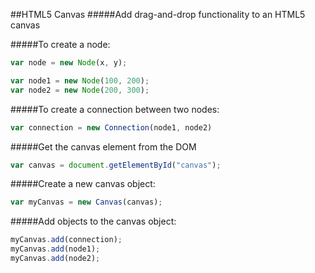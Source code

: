 ##HTML5 Canvas
#####Add drag-and-drop functionality to an HTML5 canvas

#####To create a node:
```javascript
var node = new Node(x, y);
```
```javascript
var node1 = new Node(100, 200);
var node2 = new Node(200, 300);
```

#####To create a connection between two nodes:
```javascript
var connection = new Connection(node1, node2)
```

#####Get the canvas element from the DOM
```javascript
var canvas = document.getElementById("canvas");
```

#####Create a new canvas object:
```javascript
var myCanvas = new Canvas(canvas);
```

#####Add objects to the canvas object:
```javascript
myCanvas.add(connection);
myCanvas.add(node1);
myCanvas.add(node2);
```
